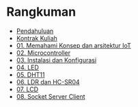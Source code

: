 # Rangkuman

- [Pendahuluan](README.md)
- [Kontrak Kuliah](00/kontrak.md)
- [01. Memahami Konsep dan arsitektur IoT](0a/0a.pertemuan1.md)
- [02. Microcontroller](0b/0b.pertemuan2.md)
- [03. Instalasi dan Konfigurasi](01/01.installasi-dan-konfigurasi.md)
- [04. LED](02/02-led.md)
- [05. DHT11](03/03-dht11.md)
- [06. LDR dan HC-SR04](04/04-sensor-cahaya.md)
- [07. LCD](05/05-lcd.md)
- [08. Socket Server Client](07/07-socket-client.md)

[//]: # (- [09. Installasi IoT Platform]&#40;09/09-installasi-iot-platform.md&#41;)

[//]: # (- [10. Manajemen IoT Dashboard]&#40;10/10-manjemen-iot-dashboard.md&#41;)

[//]: # (- [11. Konfigurasi Smart Device]&#40;11/11-konfigurasi-smart-device.md&#41;)

[//]: # (- [12. Message Broker]&#40;12/12-iot-gateway.md&#41;)
